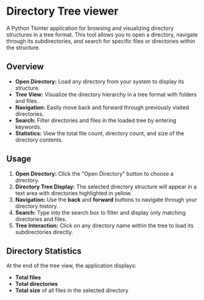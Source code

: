 # Directory Tree viewer

A Python Tkinter application for browsing and visualizing directory structures in a tree format. This tool allows you to open a directory, navigate through its subdirectories, and search for specific files or directories within the structure.

## Overview

- **Open Directory:** Load any directory from your system to display its structure.
- **Tree View:** Visualize the directory hierarchy in a tree format with folders and files.
- **Navigation:** Easily move back and forward through previously visited directories.
- **Search:** Filter directories and files in the loaded tree by entering keywords.
- **Statistics:** View the total file count, directory count, and size of the directory contents.

## Usage

1. **Open Directory:** Click the "Open Directory" button to choose a directory.
2. **Directory Tree Display:** The selected directory structure will appear in a text area with directories highlighted in yellow.
3. **Navigation:** Use the **back** and **forward** buttons to navigate through your directory history.
4. **Search:** Type into the search box to filter and display only matching directories and files.
5. **Tree Interaction:** Click on any directory name within the tree to load its subdirectories directly.

## Directory Statistics

At the end of the tree view, the application displays:

- **Total files**
- **Total directories**
- **Total size** of all files in the selected directory
